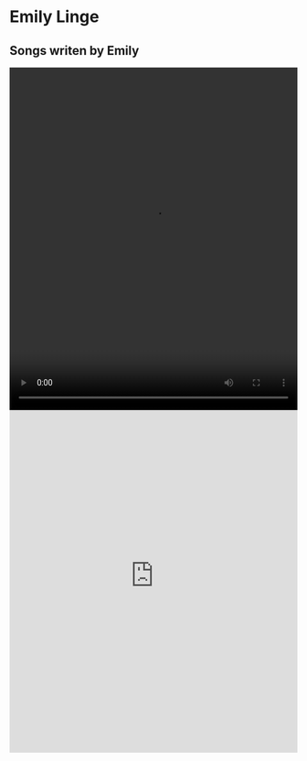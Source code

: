 # Emily Linge

## Songs writen by Emily
<video width="100%" height="600" controls>
    <source src="time goes by - emily linge.mp4" type="video/mp4">
    Your browser does not support the video tag
</video>
<iframe src="https://www.youtube-nocookie.com/embed/l99TyLsZKfk" width="100%" height="600" frameborder="0"></iframe>